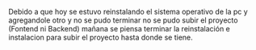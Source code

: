 Debido a que hoy se estuvo reinstalando el sistema operativo de la pc y agregandole otro y no se pudo terminar no se pudo subir el proyecto (Fontend ni Backend) mañana se piensa terminar la reinstalación e instalacion para subir el proyecto hasta donde se tiene.
